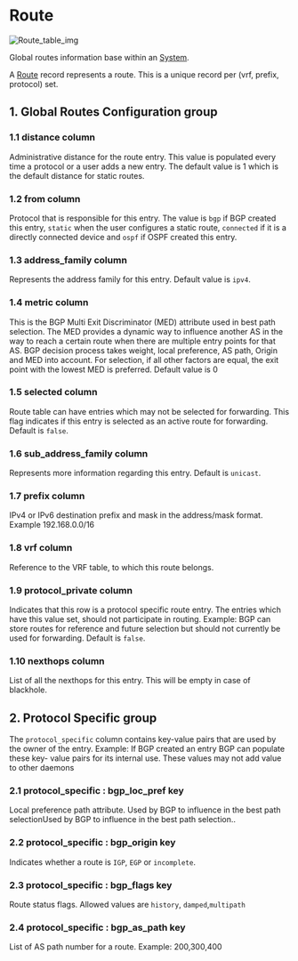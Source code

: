 # Route

![Route_table_img](http://www.plantuml.com/plantuml/img/0Vm00_z0StHXSdHrRMmAS65ZQs5dPI0YKczlT21KOM9iPNCY87iAOsnXStCWKczrT6KAVGfqRsTbT6XbSY1x2cDiONDp84vbU7HeRt0AOsnXStCWLb962dqAKczrT6KWBMGjFY1MKaOAKczrT6KWBMGjFY1EPNXqQ6zm2cXfP6KWOsboOsnb2cXfP6KWRMLjOcLoSmfiPMTbRcGWScbdQ7GAOszkT6bkTMzp86nfRcKWBI0yOZvpT79lRcSyBs8-879bPcLoPMvZPGfaRtHqPMGWR6bkPI0j83nfFdTbOMiyBsa-879bPcLoPMvZPGfbRcHiPMTbRcGAG6LkP7LjR0e0)

Global routes information base within an [System](system.html).

A [Route](route.html) record represents a route. This is a unique record per (vrf,
prefix, protocol) set.

## 1. Global Routes Configuration group

### 1.1 distance column

Administrative distance for the route entry. This value is populated every time
a protocol or a user adds a new entry. The default value is 1 which is the
default distance for static routes.

### 1.2 from column

Protocol that is responsible for this entry. The value is `bgp` if BGP created
this entry, `static` when the user configures a static route, `connected` if it
is a directly connected device and `ospf` if OSPF created this entry.

### 1.3 address_family column

Represents the address family for this entry. Default value is `ipv4`.

### 1.4 metric column

This is the BGP Multi Exit Discriminator (MED) attribute used in best path
selection. The MED provides a dynamic way to influence another AS in the way to
reach a certain route when there are multiple entry points for that AS.  BGP
decision process takes weight, local preference, AS path, Origin and MED into
account.  For selection, if all other factors are equal, the exit point with the
lowest MED is preferred. Default value is 0

### 1.5 selected column

Route table can have entries which may not be selected for forwarding. This flag
indicates if this entry is selected as an active route for forwarding. Default
is `false`.

### 1.6 sub_address_family column

Represents more information regarding this entry. Default is `unicast`.

### 1.7 prefix column

IPv4 or IPv6 destination prefix and mask in the address/mask format. Example
192.168.0.0/16

### 1.8 vrf column

Reference to the VRF table, to which this route belongs.

### 1.9 protocol_private column

Indicates that this row is a protocol specific route entry. The entries which
have this value set, should not participate in routing. Example: BGP can store
routes for reference and future selection but should not currently be used for
forwarding. Default is `false`.

### 1.10 nexthops column

List of all the nexthops for this entry. This will be empty in case of
blackhole.

## 2. Protocol Specific group

The `protocol_specific` column contains key-value pairs that are used by the
owner of the entry. Example: If BGP created an entry BGP can populate these key-
value pairs for its internal use. These values may not add value to other
daemons

### 2.1 protocol_specific : bgp_loc_pref key

Local preference path attribute. Used by BGP to influence in the best path
selectionUsed by BGP to influence in the best path selection..

### 2.2 protocol_specific : bgp_origin key

Indicates whether a route is `IGP`, `EGP` or `incomplete`.

### 2.3 protocol_specific : bgp_flags key

Route status flags. Allowed values are `history`, `damped`,`multipath`

### 2.4 protocol_specific : bgp_as_path key

List of AS path number for a route. Example: 200,300,400

